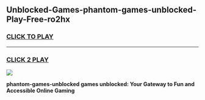 
## Unblocked-Games-phantom-games-unblocked-Play-Free-ro2hx
<h3>
<a href="https://premium76.site?title=phantom-games-unblocked&ref=18A">CLICK TO PLAY</a></h3>
<hr>

<h3>
<a href="https://premium76.site?title=phantom-games-unblocked&ref=18A">CLICK 2 PLAY</a>
  
</h3>

<a href="https://premium76.site?title=phantom-games-unblocked&ref=18A"><img src="https://clearcache.store/games.png"></a>


**phantom-games-unblocked games unblocked: Your Gateway to Fun and Accessible Online Gaming**
